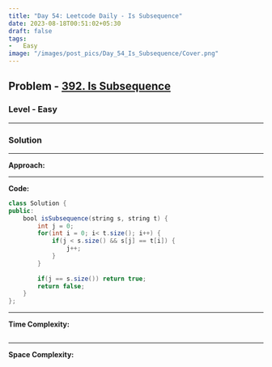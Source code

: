 ```yaml
---
title: "Day 54: Leetcode Daily - Is Subsequence"
date: 2023-08-18T00:51:02+05:30
draft: false
tags:
-   Easy
image: "/images/post_pics/Day_54_Is_Subsequence/Cover.png"
---
```



## Problem - [392. Is Subsequence](https://leetcode.com/problems/is-subsequence/)

### Level - Easy
---

### Solution

---
**Approach:**


---

**Code:**

```java
class Solution {
public:
    bool isSubsequence(string s, string t) {
        int j = 0;
        for(int i = 0; i< t.size(); i++) {
            if(j < s.size() && s[j] == t[i]) {
                j++;
            }
        }
        
        if(j == s.size()) return true;
        return false;
    }
};

```
---

**Time Complexity:**
```

```

---

**Space Complexity:**
```

```


